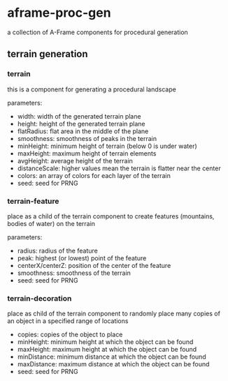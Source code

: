 # aframe-proc-gen

a collection of A-Frame components for procedural generation

## terrain generation

### terrain

this is a component for generating a procedural landscape

parameters:

- width: width of the generated terrain plane
- height: height of the generated terrain plane
- flatRadius: flat area in the middle of the plane
- smoothness: smoothness of peaks in the terrain
- minHeight: minimum height of terrain (below 0 is under water)
- maxHeight: maximum height of terrain elements
- avgHeight: average height of the terrain
- distanceScale: higher values mean the terrain is flatter near the center
- colors: an array of colors for each layer of the terrain
- seed: seed for PRNG

### terrain-feature

place as a child of the terrain component to create features (mountains, bodies of water) on the terrain

parameters:

- radius: radius of the feature
- peak: highest (or lowest) point of the feature
- centerX/centerZ: position of the center of the feature
- smoothness: smoothness of the terrain
- seed: seed for PRNG

### terrain-decoration

place as child of the terrain component to randomly place many copies of an object in a specified range of locations

- copies: copies of the object to place
- minHeight: minimum height at which the object can be found
- maxHeight: maximum height at which the object can be found
- minDistance: minimum distance at which the object can be found
- maxDistance: maximum distance at which the object can be found
- seed: seed for PRNG
